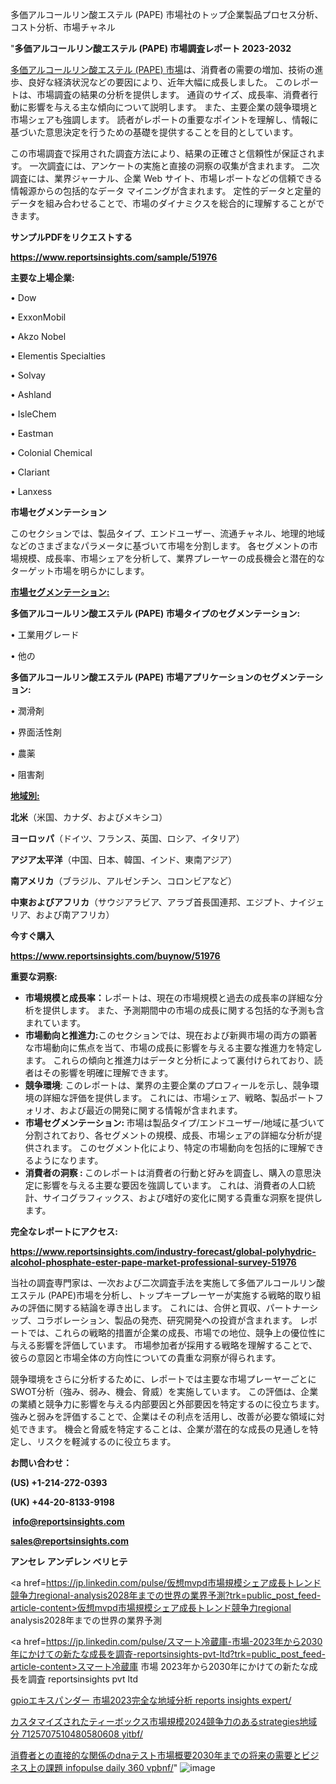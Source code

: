 多価アルコールリン酸エステル (PAPE) 市場社のトップ企業製品プロセス分析、コスト分析、市場チャネル

"<strong>多価アルコールリン酸エステル (PAPE) 市場調査レポート 2023-2032</strong>

<a href=https://www.reportsinsights.com/sample/51976>多価アルコールリン酸エステル (PAPE) 市場</a>は、消費者の需要の増加、技術の進歩、良好な経済状況などの要因により、近年大幅に成長しました。 このレポートは、市場調査の結果の分析を提供します。 通貨のサイズ、成長率、消費者行動に影響を与える主な傾向について説明します。 また、主要企業の競争環境と市場シェアも強調します。 読者がレポートの重要なポイントを理解し、情報に基づいた意思決定を行うための基礎を提供することを目的としています。

この市場調査で採用された調査方法により、結果の正確さと信頼性が保証されます。 一次調査には、アンケートの実施と直接の洞察の収集が含まれます。 二次調査には、業界ジャーナル、企業 Web サイト、市場レポートなどの信頼できる情報源からの包括的なデータ マイニングが含まれます。 定性的データと定量的データを組み合わせることで、市場のダイナミクスを総合的に理解することができます。

<strong><b>サンプルPDFをリクエストする</b></strong>

<a href=https://www.reportsinsights.com/sample/51976><strong><u>https://www.reportsinsights.com/sample/51976</u></strong></a>

<strong>主要な上場企業:</strong>

• Dow

• ExxonMobil

• Akzo Nobel

• Elementis Specialties

• Solvay

• Ashland

• IsleChem

• Eastman

• Colonial Chemical

• Clariant

• Lanxess

<strong>市場セグメンテーション</strong>

このセクションでは、製品タイプ、エンドユーザー、流通チャネル、地理的地域などのさまざまなパラメータに基づいて市場を分割します。 各セグメントの市場規模、成長率、市場シェアを分析して、業界プレーヤーの成長機会と潜在的なターゲット市場を明らかにします。

<strong><u>市場セグメンテーション</u></strong><strong><u>:</u></strong>

<strong>多価アルコールリン酸エステル (PAPE) 市場タイプのセグメンテーション:</strong>

• 工業用グレード

• 他の

<strong>多価アルコールリン酸エステル (PAPE) 市場アプリケーションのセグメンテーション:</strong>

• 潤滑剤

• 界面活性剤

• 農薬

• 阻害剤

<strong><u>地域別</u></strong><strong><u>:</u></strong>

<strong>北米</strong>（米国、カナダ、およびメキシコ）

<strong>ヨーロッパ</strong>（ドイツ、フランス、英国、ロシア、イタリア）

<strong>アジア太平洋</strong>（中国、日本、韓国、インド、東南アジア）

<strong>南アメリカ</strong>（ブラジル、アルゼンチン、コロンビアなど）

<strong>中東およびアフリカ</strong>（サウジアラビア、アラブ首長国連邦、エジプト、ナイジェリア、および南アフリカ）

<strong>今すぐ購入</strong>

<a href=https://www.reportsinsights.com/buynow/51976><strong><u>https://www.reportsinsights.com/buynow/51976</u></strong></a>

<strong>重要な洞察:</strong>
<ul>
  <li><strong>市場規模と成長率：</strong>レポートは、現在の市場規模と過去の成長率の詳細な分析を提供します。 また、予測期間中の市場の成長に関する包括的な予測も含まれています。</li>
  <li><strong>市場動向と推進力:</strong>このセクションでは、現在および新興市場の両方の顕著な市場動向に焦点を当て、市場の成長に影響を与える主要な推進力を特定します。 これらの傾向と推進力はデータと分析によって裏付けられており、読者はその影響を明確に理解できます。</li>
  <li><strong>競争環境</strong>: このレポートは、業界の主要企業のプロフィールを示し、競争環境の詳細な評価を提供します。 これには、市場シェア、戦略、製品ポートフォリオ、および最近の開発に関する情報が含まれます。</li>
  <li><strong>市場セグメンテーション: </strong>市場は製品タイプ/エンドユーザー/地域に基づいて分割されており、各セグメントの規模、成長、市場シェアの詳細な分析が提供されます。 このセグメント化により、特定の市場動向を包括的に理解できるようになります。</li>
  <li><strong>消費者の洞察 : </strong>このレポートは消費者の行動と好みを調査し、購入の意思決定に影響を与える主要な要因を強調しています。 これは、消費者の人口統計、サイコグラフィックス、および嗜好の変化に関する貴重な洞察を提供します。</li>
</ul>
<strong>完全なレポートにアクセス:</strong>

<a href=https://www.reportsinsights.com/industry-forecast/global-polyhydric-alcohol-phosphate-ester-pape-market-professional-survey-51976><strong><u><b>https://www.reportsinsights.com/industry-forecast/global-polyhydric-alcohol-phosphate-ester-pape-market-professional-survey-51976</b></u></strong></a>

当社の調査専門家は、一次および二次調査手法を実施して多価アルコールリン酸エステル (PAPE)市場を分析し、トップキープレーヤーが実施する戦略的取り組みの評価に関する結論を導き出します。 これには、合併と買収、パートナーシップ、コラボレーション、製品の発売、研究開発への投資が含まれます。 レポートでは、これらの戦略的措置が企業の成長、市場での地位、競争上の優位性に与える影響を評価しています。 市場参加者が採用する戦略を理解することで、彼らの意図と市場全体の方向性についての貴重な洞察が得られます。

競争環境をさらに分析するために、レポートでは主要な市場プレーヤーごとにSWOT分析（強み、弱み、機会、脅威）を実施しています。 この評価は、企業の業績と競争力に影響を与える内部要因と外部要因を特定するのに役立ちます。 強みと弱みを評価することで、企業はその利点を活用し、改善が必要な領域に対処できます。 機会と脅威を特定することは、企業が潜在的な成長の見通しを特定し、リスクを軽減するのに役立ちます。

<strong>お問い合わせ：</strong>

<strong>(US) +1-214-272-0393</strong>

<strong>(UK) +44-20-8133-9198</strong>

<strong> </strong><a href=info@reportsinsights.com><strong><u>info@reportsinsights.com</u></strong></a>

<a href=sales@reportsinsights.com><strong><u>sales@reportsinsights.com</u></strong></a>

<strong>アンセレ アンデレン ベリヒテ</strong>

<a href=https://jp.linkedin.com/pulse/仮想mvpd市場規模シェア成長トレンド競争力regional-analysis2028年までの世界の業界予測?trk=public_post_feed-article-content>仮想mvpd市場規模シェア成長トレンド競争力regional analysis2028年までの世界の業界予測</a>

<a href=https://jp.linkedin.com/pulse/スマート冷蔵庫-市場-2023年から2030年にかけての新たな成長を調査-reportsinsights-pvt-ltd?trk=public_post_feed-article-content>スマート冷蔵庫 市場 2023年から2030年にかけての新たな成長を調査 reportsinsights pvt ltd</a>

<a href=https://www.linkedin.com/pulse/gpioエキスパンダー-市場2023完全な地域分析-reports-insights-expert/>gpioエキスパンダー 市場2023完全な地域分析 reports insights expert/</a>

<a href=https://www.linkedin.com/pulse/カスタマイズされたティーボックス市場規模2024競争力のあるstrategies地域分-7125707510480580608-yitbf/>カスタマイズされたティーボックス市場規模2024競争力のあるstrategies地域分 7125707510480580608 yitbf/</a>

<a href=https://www.linkedin.com/pulse/消費者との直接的な関係のdnaテスト市場概要2030年までの将来の需要とビジネス上の課題-infopulse-daily-360-vpbnf/>消費者との直接的な関係のdnaテスト市場概要2030年までの将来の需要とビジネス上の課題 infopulse daily 360 vpbnf/</a>"
![image](https://github.com/aanak123/RIMarketer1/assets/158471119/dd558b05-81cc-4cab-a1a2-4444befbed59)

